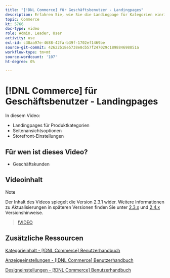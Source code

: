 ```yaml
---
title: "[!DNL Commerce] für Geschäftsbenutzer - Landingpages"
description: Erfahren Sie, wie Sie die Landingpage für Kategorien einrichten und das Erscheinungsbild steuern.
topic: Commerce
kt: 5766
doc-type: video
role: Admin, Leader, User
activity: use
exl-id: c38aa97e-4688-42fa-b39f-1702ef1469be
source-git-commit: 42622b18e5738e8cb57f247029c189884698851a
workflow-type: tm+mt
source-wordcount: '107'
ht-degree: 0%

---
```


# [!DNL Commerce] für Geschäftsbenutzer - Landingpages

In diesem Video:

- Landingpages für Produktkategorien
- Seitenansichtsoptionen
- Storefront-Einstellungen

## Für wen ist dieses Video?

- Geschäftskunden

## Videoinhalt

>[!NOTE]
>
>Der Inhalt des Videos spiegelt die Version 2.3.1 wider. Weitere Informationen zu Aktualisierungen in späteren Versionen finden Sie unter [ 2.3.x](https://devdocs.magento.com/guides/v2.3/release-notes/bk-release-notes.html) und [2.4.x](https://devdocs.magento.com/guides/v2.4/release-notes/bk-release-notes.html) Versionshinweise.

>[!VIDEO](https://video.tv.adobe.com/v/36388/?quality=12&learn=on)

## Zusätzliche Ressourcen

[Kategorieinhalt - [!DNL Commerce] Benutzerhandbuch](https://docs.magento.com/user-guide/catalog/categories-content-settings.html)

[Anzeigeeinstellungen - [!DNL Commerce] Benutzerhandbuch](https://docs.magento.com/user-guide/catalog/categories-display-settings.html)

[Designeinstellungen - [!DNL Commerce] Benutzerhandbuch](https://docs.magento.com/user-guide/catalog/categories-custom-design.html)
